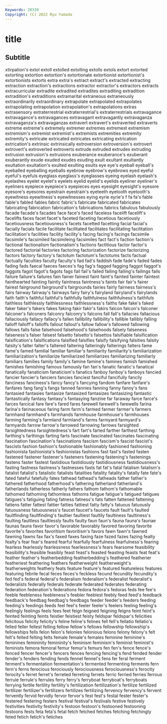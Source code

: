 ```yaml
---
Keywords: 20339
Copyright: (C) 2022 Ryu Yamada
---
```



# title

## Subtitle
xtirpation's extol extoll extolled extolling extolls extols extort
extorted extorting extortion extortion's extortionate extortionist extortionist's extortionists extorts extra
extra's extract extract's extracted extracting extraction extraction's extractions extractor extractor's
extractors extracts extracurricular extradite extradited extradites extraditing extradition extradition's extraditions
extramarital extraneous extraneously extraordinarily extraordinary extrapolate extrapolated extrapolates extrapolating extrapolation
extrapolation's extrapolations extras extrasensory extraterrestrial extraterrestrial's extraterrestrials extravagance extravagance's extravagances
extravagant extravagantly extravaganza extravaganza's extravaganzas extravert extravert's extraverted extraverts extreme
extreme's extremely extremer extremes extremest extremism extremism's extremist extremist's extremists
extremities extremity extremity's extricate extricated extricates extricating extrication extrication's extrinsic
extrinsically extroversion extroversion's extrovert extrovert's extroverted extroverts extrude extruded extrudes
extruding extrusion extrusion's extrusions exuberance exuberance's exuberant exuberantly exude exuded
exudes exuding exult exultant exultantly exultation exultation's exulted exulting exults
eye eye's eyeball eyeball's eyeballed eyeballing eyeballs eyebrow eyebrow's eyebrows
eyed eyeful eyeful's eyefuls eyeglass eyeglass's eyeglasses eyeing eyelash eyelash's
eyelashes eyelet eyelet's eyelets eyelid eyelid's eyelids eyeliner eyeliner's eyeliners
eyepiece eyepiece's eyepieces eyes eyesight eyesight's eyesore eyesore's eyesores eyestrain
eyestrain's eyeteeth eyetooth eyetooth's eyewitness eyewitness's eyewitnesses eying eyrie eyrie's
f fa fa's fable fable's fabled fables fabric fabric's fabricate
fabricated fabricates fabricating fabrication fabrication's fabrications fabrics fabulous fabulously facade
facade's facades face face's faced faceless facelift facelift's facelifts faces
facet facet's faceted faceting facetious facetiously facetiousness facetiousness's facets facetted
facetting facial facial's facially facials facile facilitate facilitated facilitates facilitating
facilitation facilitation's facilities facility facility's facing facing's facings facsimile facsimile's
facsimiled facsimileing facsimiles fact fact's faction faction's factional factionalism factionalism's
factions factitious factor factor's factored factorial factories factoring factorization factorize
factorizing factors factory factory's factotum factotum's factotums facts factual factually
faculties faculty faculty's fad fad's faddish fade fade's faded fades
fading fads faecal faeces faeces's fag fag's fagged fagging faggot
faggot's faggots fagot fagot's fagots fags fail fail's failed failing
failing's failings fails failure failure's failures fain fainer fainest faint
faint's fainted fainter faintest fainthearted fainting faintly faintness faintness's faints
fair fair's fairer fairest fairground fairground's fairgrounds fairies fairly fairness
fairness's fairs fairway fairway's fairways fairy fairy's fairyland fairyland's fairylands
faith faith's faithful faithful's faithfully faithfulness faithfulness's faithfuls faithless faithlessly
faithlessness faithlessness's faiths fake fake's faked faker faker's fakers fakes
faking fakir fakir's fakirs falcon falcon's falconer falconer's falconers falconry
falconry's falcons fall fall's fallacies fallacious fallaciously fallacy fallacy's fallen
fallibility fallibility's fallible fallibly falling falloff falloff's falloffs fallout fallout's
fallow fallow's fallowed fallowing fallows falls false falsehood falsehood's falsehoods
falsely falseness falseness's falser falsest falsetto falsetto's falsettos falsifiable falsification
falsification's falsifications falsified falsifies falsify falsifying falsities falsity falsity's falter
falter's faltered faltering falteringly falterings falters fame fame's famed familial
familiar familiar's familiarity familiarity's familiarization familiarization's familiarize familiarized familiarizes familiarizing
familiarly familiars families family family's famine famine's famines famish famished
famishes famishing famous famously fan fan's fanatic fanatic's fanatical fanatically
fanaticism fanaticism's fanatics fanboy fanboy's fanboys fancied fancier fancier's fanciers
fancies fanciest fanciful fancifully fancily fanciness fanciness's fancy fancy's fancying
fandom fanfare fanfare's fanfares fang fang's fangs fanned fannies fanning
fanny fanny's fans fantasied fantasies fantasize fantasized fantasizes fantasizing fantastic
fantastically fantasy fantasy's fantasying fanzine far faraway farce farce's farces
farcical fare fare's fared fares farewell farewell's farewells farina farina's
farinaceous faring farm farm's farmed farmer farmer's farmers farmhand farmhand's
farmhands farmhouse farmhouse's farmhouses farming farming's farmland farmland's farms farmyard
farmyard's farmyards farrow farrow's farrowed farrowing farrows farsighted farsightedness farsightedness's
fart fart's farted farther farthest farthing farthing's farthings farting farts
fascinate fascinated fascinates fascinating fascination fascination's fascinations fascism fascism's fascist
fascist's fascists fashion fashion's fashionable fashionably fashioned fashioning fashionista fashionista's
fashionistas fashions fast fast's fasted fasten fastened fastener fastener's fasteners
fastening fastening's fastenings fastens faster fastest fastidious fastidiously fastidiousness fastidiousness's
fasting fastness fastness's fastnesses fasts fat fat's fatal fatalism fatalism's
fatalist fatalist's fatalistic fatalists fatalities fatality fatality's fatally fate fate's
fated fateful fatefully fates fathead fathead's fatheads father father's fathered
fatherhood fatherhood's fathering fatherland fatherland's fatherlands fatherless fatherly fathers fathom
fathom's fathomable fathomed fathoming fathomless fathoms fatigue fatigue's fatigued fatigues
fatigues's fatiguing fating fatness fatness's fats fatten fattened fattening fattens
fatter fattest fattier fatties fattiest fatty fatty's fatuous fatuously fatuousness
fatuousness's faucet faucet's faucets fault fault's faulted faultfinding faultfinding's faultier
faultiest faultily faultiness faultiness's faulting faultless faultlessly faults faulty faun
faun's fauna fauna's faunae faunas fauns favor favor's favorable favorably
favored favoring favorite favorite's favorites favoritism favoritism's favors fawn fawn's
fawned fawning fawns fax fax's faxed faxes faxing faze fazed
fazes fazing fealty fealty's fear fear's feared fearful fearfully fearfulness
fearfulness's fearing fearless fearlessly fearlessness fearlessness's fears fearsome feasibility feasibility's
feasible feasibly feast feast's feasted feasting feasts feat feat's feather
feather's featherbedding featherbedding's feathered featherier featheriest feathering feathers featherweight featherweight's
featherweights feathery feats feature feature's featured featureless features featuring febrile
fecal feces feces's feckless fecund fecundity fecundity's fed fed's federal
federal's federalism federalism's federalist federalist's federalists federally federals federate federated
federates federating federation federation's federations fedora fedora's fedoras feds fee
fee's feeble feebleness feebleness's feebler feeblest feebly feed feed's feedback
feedback's feedbag feedbag's feedbags feeder feeder's feeders feeding feeding's feedings
feeds feel feel's feeler feeler's feelers feeling feeling's feelingly feelings
feels fees feet feign feigned feigning feigns feint feint's feinted
feinting feints feistier feistiest feisty feldspar feldspar's felicities felicitous felicity
felicity's feline feline's felines fell fell's fellatio fellatio's felled feller
fellest felling fellow fellow's fellows fellowship fellowship's fellowships fells felon
felon's felonies felonious felons felony felony's felt felt's felted felting
felts female female's females feminine feminine's feminines femininity femininity's feminism
feminism's feminist feminist's feminists femora femoral femur femur's femurs fen
fen's fence fence's fenced fencer fencer's fencers fences fencing fencing's
fend fended fender fender's fenders fending fends fennel fennel's fens
fer feral ferment ferment's fermentation fermentation's fermented fermenting ferments fern
fern's ferns ferocious ferociously ferociousness ferociousness's ferocity ferocity's ferret ferret's
ferreted ferreting ferrets ferric ferried ferries ferrous ferrule ferrule's ferrules
ferry ferry's ferryboat ferryboat's ferryboats ferrying fertile fertility fertility's fertilization
fertilization's fertilize fertilized fertilizer fertilizer's fertilizers fertilizes fertilizing fervency fervency's
fervent fervently fervid fervidly fervor fervor's fest fest's festal fester
fester's festered festering festers festival festival's festivals festive festively festivities
festivity festivity's festoon festoon's festooned festooning festoons fests feta feta's
fetal fetch fetched fetches fetching fetchingly feted fetich fetich's fetiches

